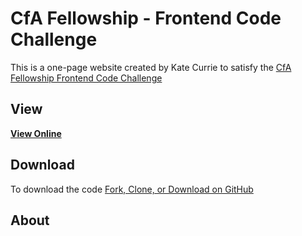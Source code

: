 # CfA Fellowship - Frontend Code Challenge

This is a one-page website created by Kate Currie to satisfy the [CfA Fellowship Frontend Code Challenge](https://docs.google.com/document/d/1-Mub-O8dIvT2GamDlfcWmzASMIvDCSnPGaNw6tK4Q40/edit)

## View

**[View Online](https://spacekate.github.io/fellowship/)**

## Download

To download the code
[Fork, Clone, or Download on GitHub](https://github.com/spacekate/fellowship)

## About


